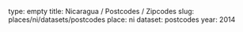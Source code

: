 type: empty
title: Nicaragua / Postcodes / Zipcodes
slug: places/ni/datasets/postcodes
place: ni
dataset: postcodes
year: 2014
